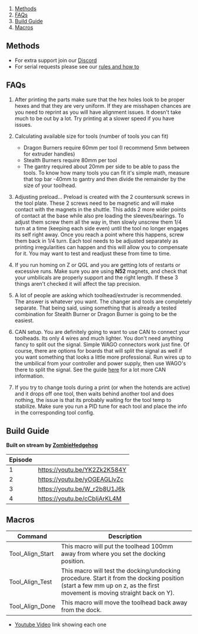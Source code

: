 1. [Methods](#methods)
2. [FAQs](#faqs)
3. [Build Guide](#build-guide)
4. [Macros](#macros)


## Methods

- For extra support join our [Discord](https://discord.gg/JhYY5BJe)
- For serial requests please see our [rules and how to](https://discord.gg/CjjZ4B5J)


## FAQs


1. After printing the parts make sure that the hex holes look to be proper hexes and that they are very uniform.  If they are misshapen chances are you need to reprint as you will have alignment issues.  It doesn't take much to be out by a lot.  Try printing at a slower speed if you have issues.

2. Calculating available size for tools (number of tools you can fit)
   - Dragon Burners require 60mm per tool (I recommend 5mm between for extruder handles)
   - Stealth Burners require 80mm per tool
   - The gantry required about 20mm per side to be able to pass the tools.  To know how many tools you can fit it's simple math, measure that top bar -40mm to gantry and then divide the remainder by the size of your toolhead.

3. Adjusting preload... Preload is created with the 2 countersunk screws in the tool plate.  These 2 screws need to be magnetic and will make contact with the magnets in the shuttle.  This adds 2 more wider points of contact at the base while also pre loading the sleeves/bearings.  To adjust them screw them all the way in, then slowly unscrew them 1/4 turn at a time (keeping each side even) until the tool no longer engages its self right away.  Once you reach a point where this happens, screw them back in 1/4 turn.  Each tool needs to be adjusted separately as printing irregularities can happen and this will allow you to compensate for it.  You may want to test and readjust these from time to time.

4. If you run homing on Z or QGL and you are getting lots of restarts or excessive runs.  Make sure you are using **N52** magnets, and check that your umbilicals are properly support and the right length.  If these 3 things aren't checked it will affect the tap precision.

5. A lot of people are asking which toolhead/extruder is recommended. The answer is whatever you want. The changer and tools are completely separate. That being said, using something that is already a tested combination for Stealth Burner or Dragon Burner is going to be the easiest.

6. CAN setup. You are definitely going to want to use CAN to connect your toolheads. Its only 4 wires and much lighter. You don't need anything fancy to split out the signal. Simple WAGO connectors work just fine. Of course, there are options for boards that will split the signal as well if you want something that looks a little more professional. Run wires up to the umbilical from your controller and power supply, then use WAGO's there to split the signal. See the guide [here](Configuration#canbus) for a lot more CAN information.
   
7. If you try to change tools during a print (or when the hotends are active) and it drops off one tool, then waits behind another tool and does nothing, the issue is that its probably waiting for the tool temp to stabilize. Make sure you run a PID tune for each tool and place the info in the corresponding tool config.

## Build Guide
**Built on stream by [ZombieHedgehog](https://www.twitch.tv/zombiehedgehog)**

| Episode | |
|--------- |--------- |
| 1 | https://youtu.be/YK2Zk2K584Y |
| 2 | https://youtu.be/yOGEAGLlvZc |
| 3 | https://youtu.be/W_r2b8U1J6k |
| 4 | https://youtu.be/cCbIjArKL4M |

## Macros

| Command | Description |
|------- |------ |
| Tool_Align_Start | This macro will put the toolhead 100mm away from where you set the docking position. |
| Tool_Align_Test | This macro will test the docking/undocking procedure. Start it from the docking position (start a few mm up on z, as the first movement is moving straight back on Y). |
| Tool_Align_Done | This macro will move the toolhead back away from the dock. |

* [Youtube Video](https://www.youtube.com/watch?v=mOSi8zTpu_Q) link showing each one
